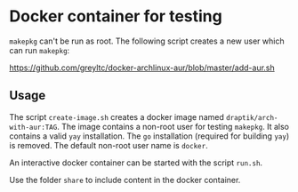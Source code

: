 # Docker container for testing

`makepkg` can't be run as root. The following script creates a new user which can run `makepkg`:

https://github.com/greyltc/docker-archlinux-aur/blob/master/add-aur.sh

## Usage

The script `create-image.sh` creates a docker image named `draptik/arch-with-aur:TAG`. The image
contains a non-root user for testing `makepkg`. It also contains a valid `yay` installation. The
`go` installation (required for building `yay`) is removed. The default non-root user name is
`docker`.

An interactive docker container can be started with the script `run.sh`.

Use the folder `share` to include content in the docker container.

